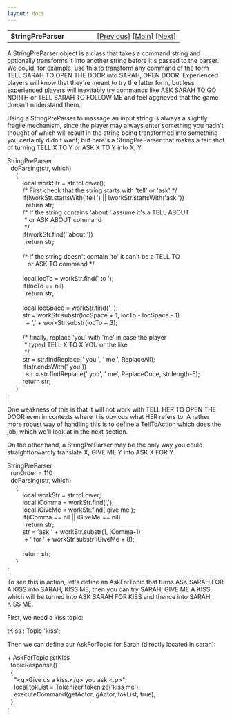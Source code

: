 ```yaml
---
layout: docs
---
```

<table width="100%" data-border="0" data-cellspacing="0"
data-cellpadding="3" data-bgcolor="#C0C0C0">
<colgroup>
<col style="width: 50%" />
<col style="width: 50%" />
</colgroup>
<tbody>
<tr>
<td style="text-align: left;"><strong>StringPreParser<br />
</strong></td>
<td style="text-align: right;"><a
href="amodifieddefaultcommandtopic.html">[Previous]</a> <a
href="generalintroduction.html">[Main]</a> <a
href="telltoaction.html">[Next]</a></td>
</tr>
</tbody>
</table>

  
A StringPreParser object is a class that takes a command string and
optionally transforms it into another string before it's passed to the
parser. We could, for example, use this to transform any command of the
form TELL SARAH TO OPEN THE DOOR into SARAH, OPEN DOOR. Experienced
players will know that they're meant to try the latter form, but less
experienced players will inevitably try commands like ASK SARAH TO GO
NORTH or TELL SARAH TO FOLLOW ME and feel aggrieved that the game
doesn't understand them.  
  
Using a StringPreParser to massage an input string is always a slightly
fragile mechanism, since the player may always enter something you
hadn't thought of which will result in the string being transformed into
something you certainly didn't want; but here's a StringPreParser that
makes a fair shot of turning TELL X TO Y or ASK X TO Y into X, Y:  
  
StringPreParser  
  doParsing(str, which)  
     {  
         local workStr = str.toLower();  
         /\* First check that the string starts with 'tell' or 'ask' \*/  
         if(!workStr.startsWith('tell ') \|\| !workStr.startsWith('ask '))  
           return str;  
         /\* If the string contains 'about ' assume it's a TELL ABOUT   
          \* or ASK ABOUT command  
          \*/  
         if(workStr.find(' about '))  
           return str;  
             
         /\* If the string doesn't contain 'to' it can't be a TELL TO   
            or ASK TO command \*/  
                
         local locTo = workStr.find(' to ');  
         if(locTo == nil)  
           return str;    
           
         local locSpace = workStr.find(' ');           
         str = workStr.substr(locSpace + 1, locTo - locSpace - 1)  
           + ',' + workStr.substr(locTo + 3);  
           
         /\* finally, replace 'you' with 'me' in case the player  
          \* typed TELL X TO X YOU or the like  
          \*/  
         str = str.findReplace(' you ', ' me ', ReplaceAll);  
         if(str.endsWith(' you'))  
           str = str.findReplace(' you', ' me', ReplaceOnce, str.length-5);  
         return str;  
     }  
;  
  
One weakness of this is that it will not work with TELL HER TO OPEN THE
DOOR even in contexts where it is obvious what HER refers to. A rather
more robust way of handling this is to define a
[TellToAction](telltoaction.html) which does the job, which we'll look at
in the next section.  
  
On the other hand, a StringPreParser may be the only way you could
straightforwardly translate X, GIVE ME Y into ASK X FOR Y.  
  
StringPreParser  
  runOrder = 110  
  doParsing(str, which)  
     {  
         local workStr = str.toLower;  
         local iComma = workStr.find(',');  
         local iGiveMe = workStr.find('give me');  
         if(iComma == nil \|\| iGiveMe == nil)  
           return str;  
         str = 'ask ' + workStr.substr(1, iComma-1)  
          + ' for ' + workStr.substr(iGiveMe + 8);  
        
         return str;  
     }  
;  
  
To see this in action, let's define an AskForTopic that turns ASK SARAH
FOR A KISS into SARAH, KISS ME; then you can try SARAH, GIVE ME A KISS,
which will be turned into ASK SARAH FOR KISS and thence into SARAH, KISS
ME.  
  
First, we need a kiss topic:  
  
tKiss : Topic 'kiss';  
  
Then we can define our AskForTopic for Sarah (directly located in
sarah):  
  
+ AskForTopic @tKiss  
  topicResponse()  
  {  
    "\<q\>Give us a kiss.\</q\> you ask.\<.p\>";  
    local tokList = Tokenizer.tokenize('kiss me');  
    executeCommand(getActor, gActor, tokList, true);  
  }  
;  
  
  
  
  
